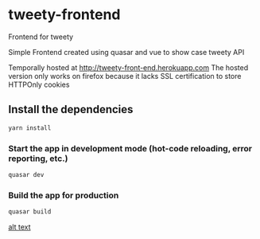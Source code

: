 # tweety-frontend

Frontend for tweety

Simple Frontend created using quasar and vue to show case tweety API  

Temporally hosted at http://tweety-front-end.herokuapp.com
The hosted version only works on firefox because it lacks SSL certification to store HTTPOnly cookies


## Install the dependencies
```bash
yarn install
```

### Start the app in development mode (hot-code reloading, error reporting, etc.)
```bash
quasar dev
```

### Build the app for production
```bash
quasar build
```
[alt text](./screenshots/Auth.png?raw=true "Auth")
